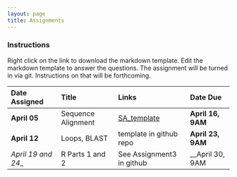 ```yaml
---
layout: page
title: Assignments
---
```



### Instructions

Right click on the link to download the markdown template.  Edit the markdown template to answer the questions.  The assignment will be turned in via git.  Instructions on that will be forthcoming.

| Date Assigned | Title                                                  | Links                                                                                                                                                   | Date Due          |
|:--------------|:-------------------------------------------------------|:--------------------------------------------------------------------------------------------------------------------------------------------------------|:------------------|
| __April 05__  | Sequence Alignment                                     | [SA_template]({{site.baseurl}}/assignments/Assignment_1_SA_template.md)                                                                                 | __April 16, 9AM__ |
| __April 12__  | Loops, BLAST | template in github repo | __April 23, 9AM__ |
| _April 19 and 24__  | R Parts 1 and 2 | See Assignment3 in github   | __April 30, 9AM |
